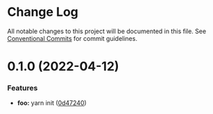 # Change Log

All notable changes to this project will be documented in this file.
See [Conventional Commits](https://conventionalcommits.org) for commit guidelines.

# 0.1.0 (2022-04-12)


### Features

* **foo:** yarn init ([0d47240](https://github.com/NotFounds/monorepo-exp/commit/0d47240a3192e901ea9c32f9c258bbce28ddd319))
